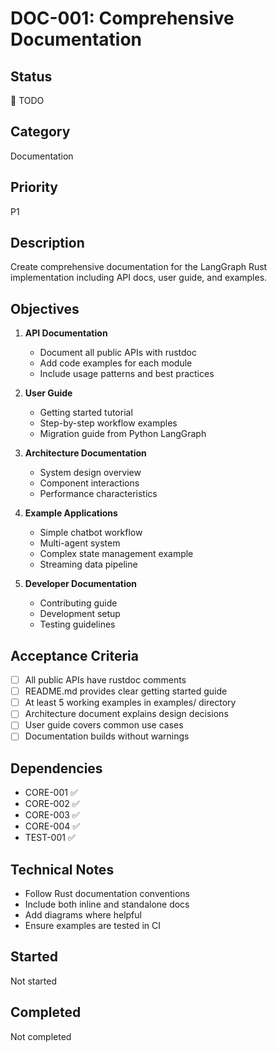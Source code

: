 # DOC-001: Comprehensive Documentation

## Status
🔴 TODO

## Category
Documentation

## Priority
P1

## Description
Create comprehensive documentation for the LangGraph Rust implementation including API docs, user guide, and examples.

## Objectives
1. **API Documentation**
   - Document all public APIs with rustdoc
   - Add code examples for each module
   - Include usage patterns and best practices

2. **User Guide**
   - Getting started tutorial
   - Step-by-step workflow examples
   - Migration guide from Python LangGraph

3. **Architecture Documentation**
   - System design overview
   - Component interactions
   - Performance characteristics

4. **Example Applications**
   - Simple chatbot workflow
   - Multi-agent system
   - Complex state management example
   - Streaming data pipeline

5. **Developer Documentation**
   - Contributing guide
   - Development setup
   - Testing guidelines

## Acceptance Criteria
- [ ] All public APIs have rustdoc comments
- [ ] README.md provides clear getting started guide
- [ ] At least 5 working examples in examples/ directory
- [ ] Architecture document explains design decisions
- [ ] User guide covers common use cases
- [ ] Documentation builds without warnings

## Dependencies
- CORE-001 ✅
- CORE-002 ✅
- CORE-003 ✅
- CORE-004 ✅
- TEST-001 ✅

## Technical Notes
- Follow Rust documentation conventions
- Include both inline and standalone docs
- Add diagrams where helpful
- Ensure examples are tested in CI

## Started
Not started

## Completed
Not completed